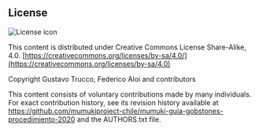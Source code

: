 ## License
![License icon](https://licensebuttons.net/l/by-sa/3.0/88x31.png)

This content is distributed under Creative Commons License Share-Alike, 4.0. [https://creativecommons.org/licenses/by-sa/4.0/](https://creativecommons.org/licenses/by-sa/4.0)

Copyright Gustavo Trucco, Federico Aloi and contributors

This content consists of voluntary contributions made by many individuals. For exact contribution history, see its revision history available at https://github.com/mumukiproject-chile/mumuki-guia-gobstones-procedimiento-2020 and the AUTHORS.txt file.

